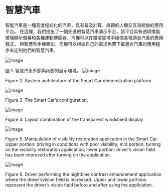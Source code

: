 # 智慧汽車
智能汽車是一種高度程式化的汽車，具有普及計算、直觀的人機交互和開放的應用平台。 在這裡，我們提出了一個先進的智慧汽車演示平台，該平台具有透明擋風玻璃顯示螢幕和各種運動傳感器，司機可以在擴增實境中操控各種適合汽車的應用程式。 與智慧型手機類似，司機可以根據自己的需求免費下載適合汽車的應用程序來定制他們的智慧汽車。 



![image](https://github.com/smartCarLab/smartCar/blob/master/image/image1.png?raw=true)

圖 1. 智慧汽車外部與內部的展示環境。
![image](https://github.com/smartCarLab/smartCar/blob/master/image/image2.png?raw=true)

Figure 2. System architecture of the Smart Car demonstration platform.

![image](https://github.com/smartCarLab/smartCar/blob/master/image/image3.png?raw=true)

Figure 3. The Smart Car’s configuration.

![image](https://github.com/smartCarLab/smartCar/blob/master/image/image4.png?raw=true)

Figure 4. Layout combination of the transparent windshield display

![image](https://github.com/smartCarLab/smartCar/blob/master/image/image5.png?raw=true)

Figure 5. Manipulation of visibility restoration application in the Smart Car. Upper portion:
driving in conditions with poor visibility; mid portion: turning on the visibility restoration application;
lower portion: driver’s vision field has been improved after turning on the application.

![image](https://github.com/smartCarLab/smartCar/blob/master/image/image6.png?raw=true)

Figure 6. Driver performing the nighttime contrast enhancement application where the
driver’svision field is increased. Upper and lower portions represent the driver’s vision field
before and after using the application.


